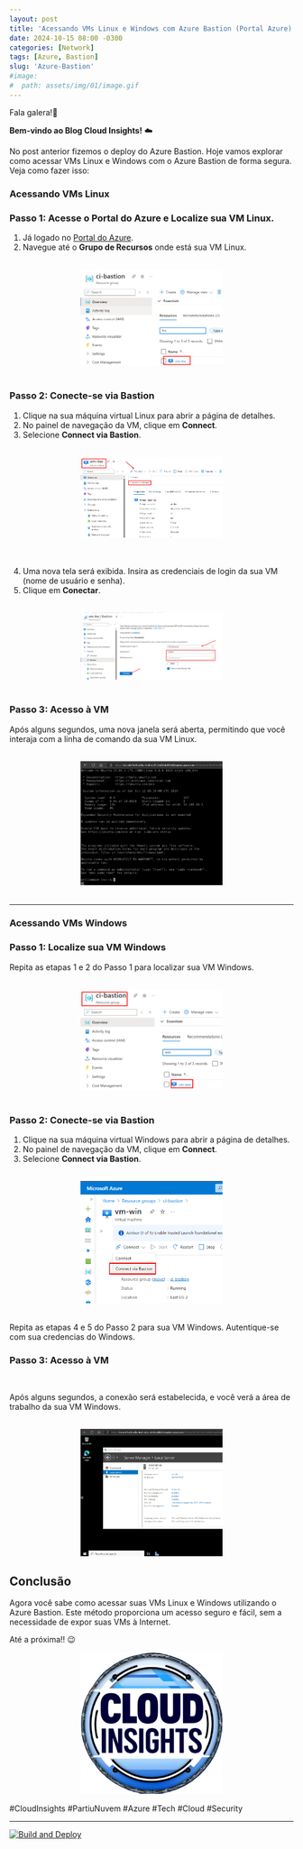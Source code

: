 ```yaml
---
layout: post
title: 'Acessando VMs Linux e Windows com Azure Bastion (Portal Azure)'
date: 2024-10-15 08:00 -0300
categories: [Network]
tags: [Azure, Bastion]
slug: 'Azure-Bastion'
#image:
#  path: assets/img/01/image.gif
---
```


Fala galera!👋

**Bem-vindo ao Blog Cloud Insights!** ☁️

No post anterior fizemos o deploy do Azure Bastion. Hoje vamos explorar como acessar VMs Linux e Windows com o Azure Bastion de forma segura. Veja como fazer isso:

### Acessando VMs Linux

### Passo 1: Acesse o Portal do Azure e Localize sua VM Linux.

1. Já logado no [Portal do Azure](https://portal.azure.com/).
2. Navegue até o **Grupo de Recursos** onde está sua VM Linux.

<br>

<div style="text-align: center;">
    <img src="../../assets/img/Lab01-Bastion/11-LocalizandoVMLnx.png" alt="Imagem 1" style="width: 50%;"/>
</div>

<br>

### Passo 2: Conecte-se via Bastion

1. Clique na sua máquina virtual Linux para abrir a página de detalhes.
2. No painel de navegação da VM, clique em **Connect**.
3. Selecione **Connect via Bastion**.

<br>

<div style="text-align: center;">
    <img src="../../assets/img/Lab01-Bastion/05-LogandoVMLinux.png" alt="Imagem 1" style="width: 50%;"/>
</div>

<br>
<br>

4. Uma nova tela será exibida. Insira as credenciais de login da sua VM (nome de usuário e senha).
5. Clique em **Conectar**.

<br>

<div style="text-align: center;">
    <img src="../../assets/img/Lab01-Bastion/06-InserindoCredenciaseacessando.png" alt="Imagem 1" style="width: 50%;"/>
</div>

<br>

### Passo 3: Acesso à VM

Após alguns segundos, uma nova janela será aberta, permitindo que você interaja com a linha de comando da sua VM Linux.

<br>

<div style="text-align: center;">
    <img src="../../assets/img/Lab01-Bastion/07-VMLinuxLogadaviabastion.png" alt="Imagem 1" style="width: 50%;"/>
</div>

<br>

---

### Acessando VMs Windows

### Passo 1: Localize sua VM Windows

Repita as etapas 1 e 2 do Passo 1 para localizar sua VM Windows.

<br>

<div style="text-align: center;">
    <img src="../../assets/img/Lab01-Bastion/10-LocalizandoVMWind.png" alt="Imagem 1" style="width: 50%;"/>
</div>

<br>

### Passo 2: Conecte-se via Bastion

1. Clique na sua máquina virtual Windows para abrir a página de detalhes.
2. No painel de navegação da VM, clique em **Connect**.
3. Selecione **Connect via Bastion**.

<br>

<div style="text-align: center;">
    <img src="../../assets/img/Lab01-Bastion/12-LogandoVMWind.png" alt="Imagem 1" style="width: 50%;"/>
</div>

<br>

Repita as etapas 4 e 5 do Passo 2 para sua VM Windows. Autentique-se com sua credencias do Windows.

### Passo 3: Acesso à VM

<br>

Após alguns segundos, a conexão será estabelecida, e você verá a área de trabalho da sua VM Windows.

<br>

<div style="text-align: center;">
    <img src="../../assets/img/Lab01-Bastion/08-VMWindowsLogadaviabastion.png" alt="Imagem 1" style="width: 50%;"/>
</div>

## Conclusão

Agora você sabe como acessar suas VMs Linux e Windows utilizando o Azure Bastion. Este método proporciona um acesso seguro e fácil, sem a necessidade de expor suas VMs à Internet.

Até a próxima!! 😉


<div style="text-align: center;">
    <img src="../../assets/img/02/cloudinsights3.png" alt="Imagem 1" style="width: 50%;"/>
</div>

#CloudInsights #PartiuNuvem #Azure #Tech #Cloud #Security

---

[![Build and Deploy](https://github.com/williamcrcosta/williamcosta.github.io/actions/workflows/pages-deploy.yml/badge.svg)](https://github.com/williamcrcosta/williamcosta.github.io/actions/workflows/pages-deploy.yml)